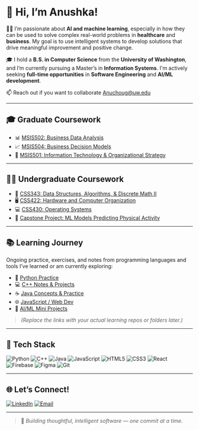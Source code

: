 # 👋 Hi, I’m Anushka!

👩‍💻 I’m passionate about **AI and machine learning**, especially in how they can be used to solve complex real-world problems in **healthcare** and **business**. My goal is to use intelligent systems to develop solutions that drive meaningful improvement and positive change.

🎓 I hold a **B.S. in Computer Science** from the **University of Washington**, and I’m currently pursuing a Master’s in **Information Systems**. I'm actively seeking **full-time opportunities** in **Software Engineering** and **AI/ML development**.

📫 Reach out if you want to collaborate [Anuchoug@uw.edu](mailto:Anuchoug@uw.edu)

---

## 🎓 Graduate Coursework

- 📊 [MSIS502: Business Data Analysis](https://github.com/Anushka23ja/MSIS502)  
- 📈 [MSIS504: Business Decision Models](https://github.com/Anushka23ja/MSIS504)  
- 🧠 [MSIS501: Information Technology & Organizational Strategy](https://github.com/Anushka23ja/MSIS501)

---

## 👩‍🎓 Undergraduate Coursework

- 🔢 [CSS343: Data Structures, Algorithms, & Discrete Math II](https://github.com/Anushka23ja/CSS343)  
- 🖥️ [CSS422: Hardware and Computer Organization](https://github.com/Anushka23ja/CSS422)  
- 💻 [CSS430: Operating Systems](https://github.com/Anushka23ja/CSS430)  
- 🧪 [Capstone Project: ML Models Predicting Physical Activity](https://github.com/Anushka23ja/CapstoneProject)

---

## 📚 Learning Journey

Ongoing practice, exercises, and notes from programming languages and tools I’ve learned or am currently exploring:

- 🐍 [Python Practice](https://github.com/Anushka23ja/Python-Learning)  
- 💻 [C++ Notes & Projects](https://github.com/Anushka23ja/Cpp-Learning)  
- ☕ [Java Concepts & Practice](https://github.com/Anushka23ja/Java-Learning)  
- 🌐 [JavaScript / Web Dev](https://github.com/Anushka23ja/JavaScript-Learning)  
- 🧠 [AI/ML Mini Projects](https://github.com/Anushka23ja/ML-Learning)

> _(Replace the links with your actual learning repos or folders later.)_

---

## 🧰 Tech Stack

![Python](https://img.shields.io/badge/Python-3776AB?style=for-the-badge&logo=python&logoColor=white)
![C++](https://img.shields.io/badge/C++-00599C?style=for-the-badge&logo=cplusplus&logoColor=white)
![Java](https://img.shields.io/badge/Java-007396?style=for-the-badge&logo=java&logoColor=white)
![JavaScript](https://img.shields.io/badge/JavaScript-F7DF1E?style=for-the-badge&logo=javascript&logoColor=black)
![HTML5](https://img.shields.io/badge/HTML5-E34F26?style=for-the-badge&logo=html5&logoColor=white)
![CSS3](https://img.shields.io/badge/CSS3-1572B6?style=for-the-badge&logo=css3&logoColor=white)
![React](https://img.shields.io/badge/React-20232A?style=for-the-badge&logo=react&logoColor=61DAFB)
![Firebase](https://img.shields.io/badge/Firebase-FFCA28?style=for-the-badge&logo=firebase&logoColor=black)
![Figma](https://img.shields.io/badge/Figma-F24E1E?style=for-the-badge&logo=figma&logoColor=white)
![Git](https://img.shields.io/badge/Git-F05032?style=for-the-badge&logo=git&logoColor=white)

---

## 🌐 Let’s Connect!

[![LinkedIn](https://img.shields.io/badge/LinkedIn-blue?style=for-the-badge&logo=linkedin&logoColor=white)](https://www.linkedin.com/in/anushkaachougule/)
[![Email](https://img.shields.io/badge/Email-Anuchoug@uw.edu-D14836?style=for-the-badge&logo=gmail&logoColor=white)](mailto:Anuchoug@uw.edu)

---

> 🧠 *Building thoughtful, intelligent software — one commit at a time.*
